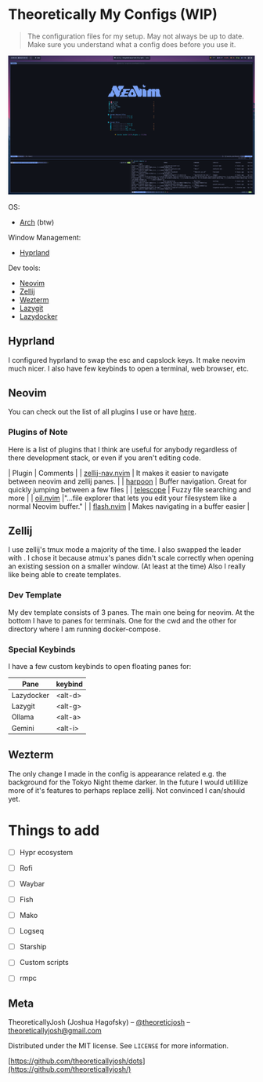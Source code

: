 # Theoretically My Configs (WIP)
> The configuration files for my setup. May not always be up to date. Make sure you understand what a config does before you use it.

![Alt text](screenshot.png "Screenshot")


OS:
- [Arch](https://archlinux.org/) (btw)

Window Management:
- [Hyprland](https://hyprland.org/)

Dev tools:
- [Neovim](https://neovim.io/)
- [Zellij](https://zellij.dev/)
- [Wezterm](https://wezterm.org/index.html)
- [Lazygit](https://github.com/jesseduffield/lazygit)
- [Lazydocker](https://github.com/jesseduffield/lazydocker)


## Hyprland
I configured hyprland to swap the esc and capslock keys. It make neovim much nicer. I also have few keybinds to open a terminal, web browser, etc.

## Neovim
You can check out the list of all plugins I use or have [here](https://github.com/theoreticallyjosh/dots/tree/main/.config/nvim/lua/plugins).

### Plugins of Note
Here is a list of plugins that I think are useful for anybody regardless of there development stack, or even if you aren't editing code.

| Plugin | Comments |
| [zellij-nav.nvim](https://git.sr.ht/~swaits/zellij-nav.nvim) | It makes it easier to navigate between neovim and zellij panes. |
| [harpoon](https://github.com/ThePrimeagen/harpoon/tree/harpoon2) | Buffer navigation. Great for quickly jumping between a few files |
| [telescope](https://github.com/nvim-telescope/telescope.nvim) | Fuzzy file searching and more |
| [oil.nvim](https://github.com/stevearc/oil.nvim) |"...file explorer that lets you edit your filesystem like a normal Neovim buffer." |
| [flash.nvim](https://github.com/folke/flash.nvim) | Makes navigating in a buffer easier |

## Zellij
I use zellij's tmux mode a majority of the time. I also swapped the leader <ctrl-b> with <ctrl-a>. I chose it because atmux's panes didn't scale correctly when opening an existing session on a smaller window. (At least at the time) Also I really like being able to create templates.

### Dev Template
My dev template consists of 3 panes. The main one being for neovim. At the bottom I have to panes for terminals. One for the cwd and the other for directory where I am running docker-compose.

### Special Keybinds
I have a few custom keybinds to open floating panes for:

| Pane | keybind |
| ---- | ------- |
| Lazydocker | \<alt-d\> |
| Lazygit | \<alt-g\> |
| Ollama | \<alt-a\> |
| Gemini | \<alt-i\> |

## Wezterm
The only change I made in the config is appearance related e.g. the background for the Tokyo Night theme darker. In the future I would utililize more of it's features to perhaps replace zellij. Not convinced I can/should yet.


# Things to add
- [ ] Hypr ecosystem
- [ ] Rofi
- [ ] Waybar
- [ ] Fish
- [ ] Mako
- [ ] Logseq
- [ ] Starship
- [ ] Custom scripts
- [ ] rmpc


## Meta

TheoreticallyJosh (Joshua Hagofsky) – [@theoreticjosh](https://twitter.com/theoreticjosh) – theoreticallyjosh@gmail.com

Distributed under the MIT license. See ``LICENSE`` for more information.

[https://github.com/theoreticallyjosh/dots](https://github.com/theoreticallyjosh/)


<!-- Markdown link & img dfn's -->
[Website]: https://theoreticallyjosh.com
